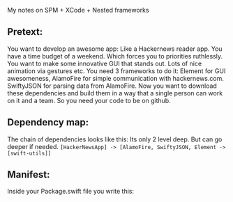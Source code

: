 My notes on SPM + XCode + Nested frameworks<!--more--> 

## Pretext:

You want to develop an awesome app: Like a Hackernews reader app. You have a time budget of a weekend. Which forces you to priorities ruthlessly. You want to make some innovative GUI that stands out. Lots of nice animation via gestures etc. You need 3 frameworks to do it: Element for GUI awesomeness, AlamoFire for simple communication with hackernews.com. SwiftyJSON for parsing data from AlamoFire. Now you want to download these dependencies and build them in a way that a single person can work on it and a team. So you need your code to be on github. 

## Dependency map:
The chain of dependencies looks like this: Its only 2 level deep. But can go deeper if needed. 
``[HackerNewsApp] -> [AlamoFire, SwiftyJSON, Element -> [swift-utils]]``

## Manifest: 

Inside your Package.swift file you write this:

```swift

```